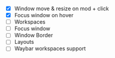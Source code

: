 - [X] Window move & resize on mod + click
- [X] Focus window on hover
- [ ] Workspaces
- [ ] Focus window
- [ ] Window Border
- [ ] Layouts
- [ ] Waybar workspaces support
